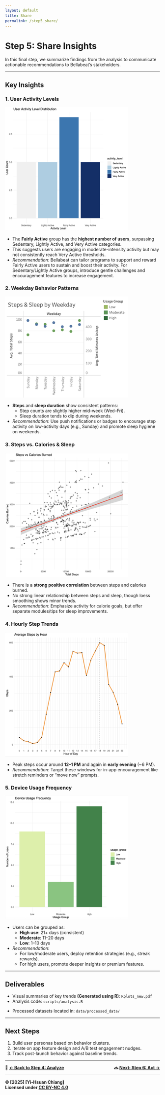 ```yaml
---
layout: default
title: Share
permalink: /step5_share/
---
```


# Step 5: Share Insights

In this final step, we summarize findings from the analysis to communicate actionable recommendations to Bellabeat’s stakeholders.

---

## Key Insights

### 1. User Activity Levels

<img src="../assets/images/user_activity_levels.png" alt="user_activity_levels" width="400"/>

- The **Fairly Active** group has the **highest number of users**, surpassing Sedentary, Lightly Active, and Very Active categories.
- This suggests users are engaging in moderate-intensity activity but may not consistently reach Very Active thresholds.
- *Recommendation*: Bellabeat can tailor programs to support and reward Fairly Active users to sustain and boost their activity. For Sedentary/Lightly Active groups, introduce gentle challenges and encouragement features to increase engagement.

### 2. Weekday Behavior Patterns

<img src="../assets/images/weekday_behavior_patterns.png" alt="weekday_behavior_patterns" width="400"/>

- **Steps** and **sleep duration** show consistent patterns:
  - Step counts are slightly higher mid-week (Wed–Fri).
  - Sleep duration tends to dip during weekends.
- *Recommendation*: Use push notifications or badges to encourage step activity on low-activity days (e.g., Sunday) and promote sleep hygiene on weekends.

### 3. Steps vs. Calories & Sleep

<img src="../assets/images/steps_calories_and_sleep.png" alt="steps_calories_and_sleep" width="400"/>

- There is a **strong positive correlation** between steps and calories burned.
- No strong linear relationship between steps and sleep, though loess smoothing shows minor trends.
- *Recommendation*: Emphasize activity for calorie goals, but offer separate modules/tips for sleep improvements.

### 4. Hourly Step Trends

<img src="../assets/images/hourly_step_trends.png" alt="hourly_step_trends" width="400"/>

- Peak steps occur around **12–1 PM** and again in **early evening** (~6 PM).
- *Recommendation*: Target these windows for in-app encouragement like stretch reminders or “move now” prompts.

### 5. Device Usage Frequency

<img src="../assets/images/device_usage_frequency.png" alt="device_usage_frequency" width="400"/>

- Users can be grouped as:
  - **High use**: 21+ days (consistent)
  - **Moderate**: 11–20 days
  - **Low**: 1–10 days
- *Recommendation*: 
  - For low/moderate users, deploy retention strategies (e.g., streak rewards).
  - For high users, promote deeper insights or premium features.

---

## Deliverables

- Visual summaries of key trends **(Generated using R)**: `Rplots_new.pdf`
- Analysis code: `scripts/analysis.R`
<!-- - Analysis code: [`analyze.R`](../../scripts/analysis.R) -->
- Processed datasets located in: `data/processed_data/`

---

## Next Steps

<!-- 1. Present these insights to marketing and product teams. -->
1. Build user personas based on behavior clusters.
2. Iterate on app feature design and A/B test engagement nudges.
3. Track post-launch behavior against baseline trends.

---

<!-- 🔗 **[← Back to Step 4: Analyze](../step4_analyze/)** | 🔜 **[Next: Step 6: Act →](../step6_act/)** -->

<div style="display: flex; justify-content: space-between;">
  <span>🔗 <a href="../step4_analyze/"><strong>← Back to Step 4: Analyze<strong></a></span>
  <span>🔜 <a href="../step6_act/"><strong>Next: Step 6: Act →<strong></a></span>
</div>

---

© [2025] [Yi-Hsuan Chiang]  
Licensed under [CC BY-NC 4.0](https://creativecommons.org/licenses/by-nc/4.0/)